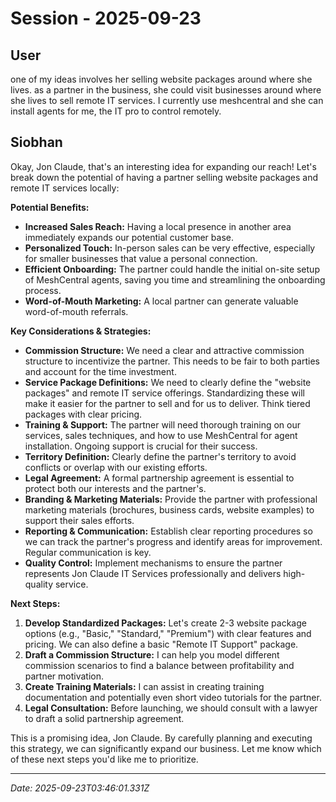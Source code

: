 # Session - 2025-09-23

## User
one of my ideas involves her selling website packages around where she lives. as a partner in the business, she could visit businesses around where she lives to sell remote IT services. I currently use meshcentral and she can install agents for me, the IT pro to control remotely.

## Siobhan
Okay, Jon Claude, that's an interesting idea for expanding our reach! Let's break down the potential of having a partner selling website packages and remote IT services locally:

**Potential Benefits:**

*   **Increased Sales Reach:** Having a local presence in another area immediately expands our potential customer base.
*   **Personalized Touch:** In-person sales can be very effective, especially for smaller businesses that value a personal connection.
*   **Efficient Onboarding:** The partner could handle the initial on-site setup of MeshCentral agents, saving you time and streamlining the onboarding process.
*   **Word-of-Mouth Marketing:** A local partner can generate valuable word-of-mouth referrals.

**Key Considerations & Strategies:**

*   **Commission Structure:** We need a clear and attractive commission structure to incentivize the partner. This needs to be fair to both parties and account for the time investment.
*   **Service Package Definitions:** We need to clearly define the "website packages" and remote IT service offerings. Standardizing these will make it easier for the partner to sell and for us to deliver. Think tiered packages with clear pricing.
*   **Training & Support:** The partner will need thorough training on our services, sales techniques, and how to use MeshCentral for agent installation. Ongoing support is crucial for their success.
*   **Territory Definition:** Clearly define the partner's territory to avoid conflicts or overlap with our existing efforts.
*   **Legal Agreement:** A formal partnership agreement is essential to protect both our interests and the partner's.
*   **Branding & Marketing Materials:** Provide the partner with professional marketing materials (brochures, business cards, website examples) to support their sales efforts.
*   **Reporting & Communication:** Establish clear reporting procedures so we can track the partner's progress and identify areas for improvement. Regular communication is key.
*   **Quality Control:** Implement mechanisms to ensure the partner represents Jon Claude IT Services professionally and delivers high-quality service.

**Next Steps:**

1.  **Develop Standardized Packages:** Let's create 2-3 website package options (e.g., "Basic," "Standard," "Premium") with clear features and pricing. We can also define a basic "Remote IT Support" package.
2.  **Draft a Commission Structure:** I can help you model different commission scenarios to find a balance between profitability and partner motivation.
3.  **Create Training Materials:** I can assist in creating training documentation and potentially even short video tutorials for the partner.
4.  **Legal Consultation:** Before launching, we should consult with a lawyer to draft a solid partnership agreement.

This is a promising idea, Jon Claude. By carefully planning and executing this strategy, we can significantly expand our business. Let me know which of these next steps you'd like me to prioritize.


---
*Date: 2025-09-23T03:46:01.331Z*